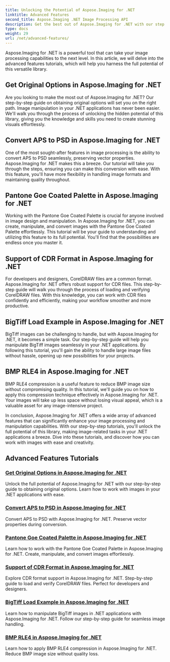 ```yaml
---
title: Unlocking the Potential of Aspose.Imaging for .NET
linktitle: Advanced Features
second_title: Aspose.Imaging .NET Image Processing API
description: Get the best out of Aspose.Imaging for .NET with our step by step tutorials. Learn how to unlock original options and work with images effortlessly.
type: docs
weight: 29
url: /net/advanced-features/
---
```


Aspose.Imaging for .NET is a powerful tool that can take your image processing capabilities to the next level. In this article, we will delve into the advanced features tutorials, which will help you harness the full potential of this versatile library.

## Get Original Options in Aspose.Imaging for .NET

Are you looking to make the most out of Aspose.Imaging for .NET? Our step-by-step guide on obtaining original options will set you on the right path. Image manipulation in your .NET applications has never been easier. We'll walk you through the process of unlocking the hidden potential of this library, giving you the knowledge and skills you need to create stunning visuals effortlessly.

## Convert APS to PSD in Aspose.Imaging for .NET

One of the most sought-after features in image processing is the ability to convert APS to PSD seamlessly, preserving vector properties. Aspose.Imaging for .NET makes this a breeze. Our tutorial will take you through the steps, ensuring you can make this conversion with ease. With this feature, you'll have more flexibility in handling image formats and maintaining quality throughout.

## Pantone Goe Coated Palette in Aspose.Imaging for .NET

Working with the Pantone Goe Coated Palette is crucial for anyone involved in image design and manipulation. In Aspose.Imaging for .NET, you can create, manipulate, and convert images with the Pantone Goe Coated Palette effortlessly. This tutorial will be your guide to understanding and utilizing this feature to its full potential. You'll find that the possibilities are endless once you master it.

## Support of CDR Format in Aspose.Imaging for .NET

For developers and designers, CorelDRAW files are a common format. Aspose.Imaging for .NET offers robust support for CDR files. This step-by-step guide will walk you through the process of loading and verifying CorelDRAW files. With this knowledge, you can work with CDR files confidently and efficiently, making your workflow smoother and more productive.

## BigTiff Load Example in Aspose.Imaging for .NET

BigTiff images can be challenging to handle, but with Aspose.Imaging for .NET, it becomes a simple task. Our step-by-step guide will help you manipulate BigTiff images seamlessly in your .NET applications. By following this tutorial, you'll gain the ability to handle large image files without hassle, opening up new possibilities for your projects.

## BMP RLE4 in Aspose.Imaging for .NET

BMP RLE4 compression is a useful feature to reduce BMP image size without compromising quality. In this tutorial, we'll guide you on how to apply this compression technique effectively in Aspose.Imaging for .NET. Your images will take up less space without losing visual appeal, which is a valuable asset for any image-intensive project.

In conclusion, Aspose.Imaging for .NET offers a wide array of advanced features that can significantly enhance your image processing and manipulation capabilities. With our step-by-step tutorials, you'll unlock the full potential of this library, making image-related tasks in your .NET applications a breeze. Dive into these tutorials, and discover how you can work with images with ease and creativity.
## Advanced Features Tutorials
### [Get Original Options in Aspose.Imaging for .NET](./get-original-options/)
Unlock the full potential of Aspose.Imaging for .NET with our step-by-step guide to obtaining original options. Learn how to work with images in your .NET applications with ease.
### [Convert APS to PSD in Aspose.Imaging for .NET](./convert-aps-to-psd/)
Convert APS to PSD with Aspose.Imaging for .NET. Preserve vector properties during conversion.
### [Pantone Goe Coated Palette in Aspose.Imaging for .NET](./pantone-goe-coated-palette/)
Learn how to work with the Pantone Goe Coated Palette in Aspose.Imaging for .NET. Create, manipulate, and convert images effortlessly.
### [Support of CDR Format in Aspose.Imaging for .NET](./support-of-cdr-format/)
Explore CDR format support in Aspose.Imaging for .NET. Step-by-step guide to load and verify CorelDRAW files. Perfect for developers and designers.
### [BigTiff Load Example in Aspose.Imaging for .NET](./bigtiff-load-example/)
Learn how to manipulate BigTiff images in .NET applications with Aspose.Imaging for .NET. Follow our step-by-step guide for seamless image handling.
### [BMP RLE4 in Aspose.Imaging for .NET](./bmp-rle4/)
Learn how to apply BMP RLE4 compression in Aspose.Imaging for .NET. Reduce BMP image size without quality loss.